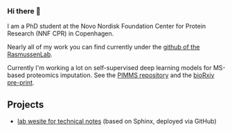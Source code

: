 ### Hi there 👋

I am a PhD student at the Novo Nordisk Foundation Center for Protein Research (NNF CPR) in Copenhagen. 

Nearly all of my work you can find currently under the [github of the RasmussenLab](www.github.com/RassmussenLab). 

Currently I'm working a lot on self-supervised deep learning models for MS-based proteomics imputation. 
See the [PIMMS repository](https://github.com/RasmussenLab/pimms) and the [bioRxiv pre-print](https://www.biorxiv.org/content/10.1101/2023.01.12.523792v2).

## Projects

- [lab wesite for technical notes](https://www.rasmussenlab.org/notes/) (based on Sphinx, deployed via GitHub)

<!--
**enryH/enryh** is a ✨ _special_ ✨ repository because its `README.md` (this file) appears on your GitHub profile.

Here are some ideas to get you started:

- 🔭 I’m currently working on ...
- 🌱 I’m currently learning ...
- 👯 I’m looking to collaborate on ...
- 🤔 I’m looking for help with ...
- 💬 Ask me about ...
- 📫 How to reach me: ...
- 😄 Pronouns: ...
- ⚡ Fun fact: ...
-->

